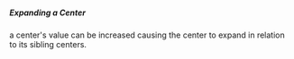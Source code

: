 ##### Expanding a Center

a center's value can be increased causing the center to expand in relation to its sibling centers. 